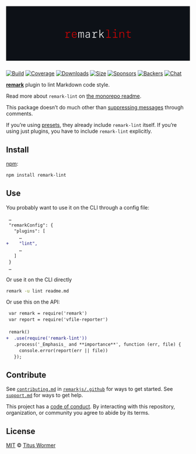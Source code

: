 # ![remark-lint][logo]

[![Build][build-badge]][build]
[![Coverage][coverage-badge]][coverage]
[![Downloads][downloads-badge]][downloads]
[![Size][size-badge]][size]
[![Sponsors][sponsors-badge]][collective]
[![Backers][backers-badge]][collective]
[![Chat][chat-badge]][chat]

[**remark**][remark] plugin to lint Markdown code style.

Read more about `remark-lint` on [the monorepo readme][readme].

This package doesn’t do much other than [suppressing messages][suppres] through
comments.

If you’re using [presets][], they already include `remark-lint` itself.
If you’re using just plugins, you have to include `remark-lint` explicitly.

## Install

[npm][]:

```sh
npm install remark-lint
```

## Use

You probably want to use it on the CLI through a config file:

```diff
 …
 "remarkConfig": {
   "plugins": [
     …
+    "lint",
     …
   ]
 }
 …
```

Or use it on the CLI directly

```sh
remark -u lint readme.md
```

Or use this on the API:

```diff
 var remark = require('remark')
 var report = require('vfile-reporter')

 remark()
+  .use(require('remark-lint'))
   .process('_Emphasis_ and **importance**', function (err, file) {
     console.error(report(err || file))
   });
```

## Contribute

See [`contributing.md`][contributing] in [`remarkjs/.github`][health] for ways
to get started.
See [`support.md`][support] for ways to get help.

This project has a [code of conduct][coc].
By interacting with this repository, organization, or community you agree to
abide by its terms.

## License

[MIT][license] © [Titus Wormer][author]

[logo]: https://raw.githubusercontent.com/remarkjs/remark-lint/02295bc/logo.svg?sanitize=true

[build-badge]: https://github.com/remarkjs/remark-lint/workflows/main/badge.svg

[build]: https://github.com/remarkjs/remark-lint/actions

[coverage-badge]: https://img.shields.io/codecov/c/github/remarkjs/remark-lint.svg

[coverage]: https://codecov.io/github/remarkjs/remark-lint

[downloads-badge]: https://img.shields.io/npm/dm/remark-lint.svg

[downloads]: https://www.npmjs.com/package/remark-lint

[size-badge]: https://img.shields.io/bundlephobia/minzip/remark-lint.svg

[size]: https://bundlephobia.com/result?p=remark-lint

[sponsors-badge]: https://opencollective.com/unified/sponsors/badge.svg

[backers-badge]: https://opencollective.com/unified/backers/badge.svg

[collective]: https://opencollective.com/unified

[chat-badge]: https://img.shields.io/badge/chat-discussions-success.svg

[chat]: https://github.com/remarkjs/remark/discussions

[npm]: https://docs.npmjs.com/cli/install

[health]: https://github.com/remarkjs/.github

[contributing]: https://github.com/remarkjs/.github/blob/HEAD/contributing.md

[support]: https://github.com/remarkjs/.github/blob/HEAD/support.md

[coc]: https://github.com/remarkjs/.github/blob/HEAD/code-of-conduct.md

[license]: https://github.com/remarkjs/remark-lint/blob/main/license

[author]: https://wooorm.com

[remark]: https://github.com/remarkjs/remark

[readme]: https://github.com/remarkjs/remark-lint#readme

[suppres]: https://github.com/remarkjs/remark-lint#configuring-remark-lint

[presets]: https://github.com/remarkjs/remark-lint#list-of-presets
